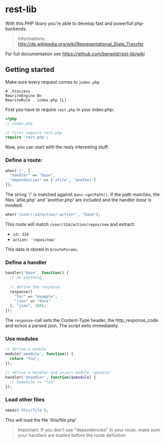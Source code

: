 rest-lib
========

With this PHP libary you're able to develop fast and powerfull php-backends.
> Informations: http://de.wikipedia.org/wiki/Representational_State_Transfer

For full documentation see https://github.com/bergold/rest-lib/wiki

Getting started
---------------

Make sure every request comes to `index.php`
```
# .htaccess
RewriteEngine On
RewriteRule . index.php [L]
```

First you have to require `rest.php` in your index.php:
```php
<?php
// index.php

// first require rest.php
require 'rest.php';

```

Now, you can start with the realy interesting stuff.

### Define a route:
```php
when('/', [
  "handler" => "base",
  "dependencies" => ['afile', 'another']
]);
```
The string '/' is matched against `$env->getPath()`.
If the path matches, the files 'afile.php' and 'another.php' are included and the handler _base_ is invoked.

```php
when('/user/:id/action/:action*', "base");
```
This route will match `/user/324/action/repos/new` and extract:
* `id: 324`
* `action: 'repos/new'`

This data is stored in `$routeParams`.

### Define a handler
```php
handler('base', function() {
  // do anything
  
  // define the response
  response([
    "for" => "example",
    "json" => "data"
  ], "json", 200);
});
```

The `response`-call sets the Content-Type header, the http_response_code and echos a parsed json.
The script exits immediately.

### Use modules
```php
// define a module
module('amodule', function() {
  return "foo";
});

// define a handler and inject module 'amodule'
handler('ahandler', function($amodule) {
  // $amodule == "foo"
});
```


### Load other files
```php
needs('this/file');
```
This will load the file 'this/file.php'

> Important: If you don't use "dependencies" in your route, make sure your handlers are loaded before the route definition
